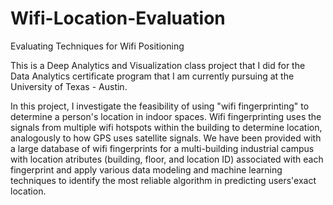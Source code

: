 # Wifi-Location-Evaluation
Evaluating Techniques for Wifi Positioning 

This is a Deep Analytics and Visualization class project that I did for the Data Analytics certificate program that I am currently pursuing at the University of Texas - Austin.

In this project, I investigate the feasibility of using "wifi fingerprinting" to determine a person's location in indoor spaces. Wifi fingerprinting uses the signals from multiple wifi hotspots within the building to determine location, analogously to how GPS uses satellite signals. We have been provided with a large database of wifi fingerprints for a multi-building industrial campus with location atributes (building, floor, and location ID) associated with each fingerprint and apply various data modeling and machine learning techniques to identify the most reliable algorithm in predicting users'exact location. 

